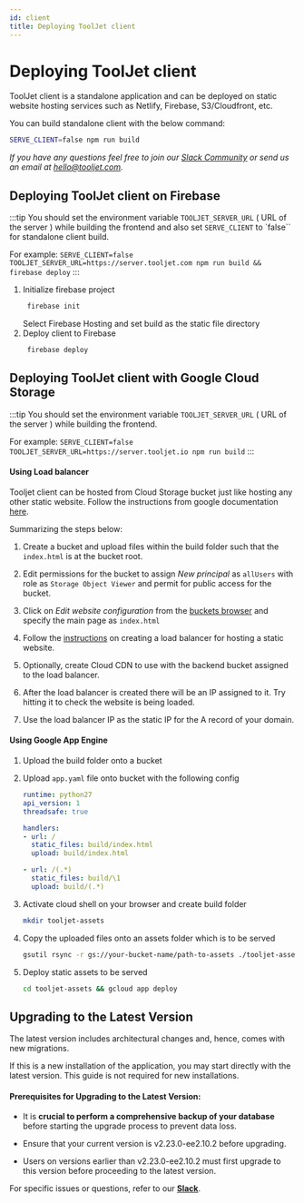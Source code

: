 ```yaml
---
id: client
title: Deploying ToolJet client
---
```


# Deploying ToolJet client

ToolJet client is a standalone application and can be deployed on static website hosting services such as Netlify, Firebase, S3/Cloudfront, etc.

You can build standalone client with the below command:
```bash
SERVE_CLIENT=false npm run build
```

*If you have any questions feel free to join our [Slack Community](https://tooljet.com/slack) or send us an email at hello@tooljet.com.*

## Deploying ToolJet client on Firebase

:::tip
You should set the environment variable `TOOLJET_SERVER_URL` ( URL of the server ) while building the frontend and also set `SERVE_CLIENT` to `false`` for standalone client build.

For example: `SERVE_CLIENT=false TOOLJET_SERVER_URL=https://server.tooljet.com npm run build && firebase deploy`
:::

1. Initialize firebase project
   ```bash
    firebase init
   ```
   Select Firebase Hosting and set build as the static file directory
2. Deploy client to Firebase
   ```bash
    firebase deploy
   ```

## Deploying ToolJet client with Google Cloud Storage

:::tip
You should set the environment variable `TOOLJET_SERVER_URL` ( URL of the server ) while building the frontend.


For example: `SERVE_CLIENT=false TOOLJET_SERVER_URL=https://server.tooljet.io npm run build`
:::

#### Using Load balancer

Tooljet client can be hosted from Cloud Storage bucket just like hosting any other static website.
Follow the instructions from google documentation [here](https://cloud.google.com/storage/docs/hosting-static-website).

Summarizing the steps below:
1. Create a bucket and upload files within the build folder such that the `index.html` is at the bucket root.

2. Edit permissions for the bucket to assign *New principal* as `allUsers` with role as `Storage Object Viewer` and permit for public access for the bucket.

3. Click on *Edit website configuration* from the [buckets browser](https://console.cloud.google.com/storage/browser?_ga=2.180838119.1530169400.1637242882-657891227.1637242882) and specify the main page as `index.html`

4. Follow the [instructions](https://cloud.google.com/storage/docs/hosting-static-website#lb-ssl) on creating a load balancer for hosting a static website.

5. Optionally, create Cloud CDN to use with the backend bucket assigned to the load balancer.

6. After the load balancer is created there will be an IP assigned to it. Try hitting it to check the website is being loaded.

7. Use the load balancer IP as the static IP for the A record of your domain.

#### Using Google App Engine

1. Upload the build folder onto a bucket

2. Upload `app.yaml` file onto bucket with the following config

   ```yaml
   runtime: python27
   api_version: 1
   threadsafe: true

   handlers:
   - url: /
     static_files: build/index.html
     upload: build/index.html

   - url: /(.*)
     static_files: build/\1
     upload: build/(.*)
   ```

3. Activate cloud shell on your browser and create build folder
   ```bash
   mkdir tooljet-assets
   ```

4. Copy the uploaded files onto an assets folder which is to be served
   ```bash
   gsutil rsync -r gs://your-bucket-name/path-to-assets ./tooljet-assets
   ```

5. Deploy static assets to be served
   ```bash
   cd tooljet-assets && gcloud app deploy
   ```

## Upgrading to the Latest Version

The latest version includes architectural changes and, hence, comes with new migrations.

If this is a new installation of the application, you may start directly with the latest version. This guide is not required for new installations.

#### Prerequisites for Upgrading to the Latest Version:

- It is **crucial to perform a comprehensive backup of your database** before starting the upgrade process to prevent data loss.

- Ensure that your current version is v2.23.0-ee2.10.2 before upgrading. 

- Users on versions earlier than v2.23.0-ee2.10.2 must first upgrade to this version before proceeding to the latest version.

For specific issues or questions, refer to our **[Slack](https://tooljet.slack.com/join/shared_invite/zt-25438diev-mJ6LIZpJevG0LXCEcL0NhQ#)**.
